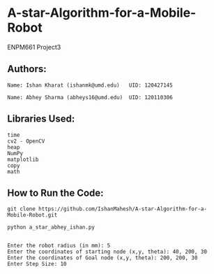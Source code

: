 # A-star-Algorithm-for-a-Mobile-Robot
ENPM661 Project3


## Authors:

    Name: Ishan Kharat (ishanmk@umd.edu)   UID: 120427145

    Name: Abhey Sharma (abheys16@umd.edu)  UID: 120110306




## Libraries Used:

    time
    cv2 - OpenCV
    heap
    NumPy
    matplotlib
    copy
    math



## How to Run the Code:

    git clone https://github.com/IshanMahesh/A-star-Algorithm-for-a-Mobile-Robot.git

    python a_star_abhey_ishan.py


    Enter the robot radius (in mm): 5
    Enter the coordinates of starting node (x,y, theta): 40, 200, 30
    Enter the coordinates of Goal node (x,y, theta): 200, 200, 30
    Enter Step Size: 10
    
